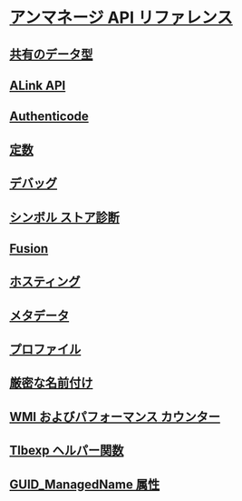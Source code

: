 # [アンマネージ API リファレンス](index.md)
## [共有のデータ型](common-data-types-unmanaged-api-reference.md)
## [ALink API](alink/)
## [Authenticode](authenticode/)
## [定数](constants-unmanaged-api-reference.md)
## [デバッグ](debugging/)
## [シンボル ストア診断](diagnostics/)
## [Fusion](fusion/)
## [ホスティング](hosting/)
## [メタデータ](metadata/)
## [プロファイル](profiling/)
## [厳密な名前付け](strong-naming/)
## [WMI およびパフォーマンス カウンター](wmi/)
## [Tlbexp ヘルパー関数](tlbexp/)
## [GUID_ManagedName 属性](guid-managedname-attribute.md)

